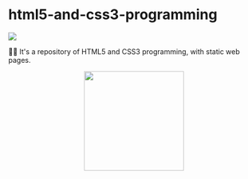 # html5-and-css3-programming

<img src="https://www.isbrasil.info/blog/_images/blog/destaques/2018/05/28/html-x-css-afinal-quais-sao-as-diferencas_1b35feb55a5e269746bc6bc148337033.jpg"/>
<p>📝🌐 It's a repository of HTML5 and CSS3 programming, with static web pages.</p>
<div align="center"><img src="https://js.devexpress.com/Content/Images/features/html5-css-javascript-logos.png" height="200"/></div>
